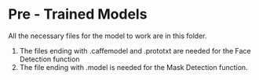 # Pre - Trained Models

All the necessary files for the model to work are in this folder.

1) The files ending with .caffemodel and .prototxt are needed for the Face Detection function
2) The file ending with .model is needed for the Mask Detection function.
